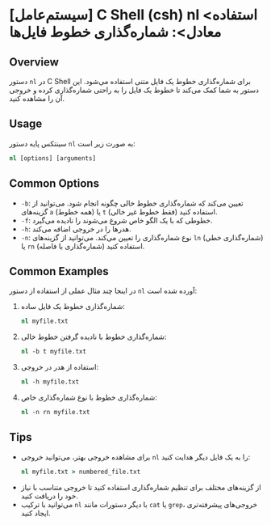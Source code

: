 # [سیستم‌عامل] C Shell (csh) nl <استفاده معادل>: شماره‌گذاری خطوط فایل‌ها

## Overview
دستور `nl` در C Shell برای شماره‌گذاری خطوط یک فایل متنی استفاده می‌شود. این دستور به شما کمک می‌کند تا خطوط یک فایل را به راحتی شماره‌گذاری کرده و خروجی آن را مشاهده کنید.

## Usage
سینتکس پایه دستور `nl` به صورت زیر است:

```csh
nl [options] [arguments]
```

## Common Options
- `-b`: تعیین می‌کند که شماره‌گذاری خطوط خالی چگونه انجام شود. می‌توانید از گزینه‌های `a` (همه خطوط) یا `t` (فقط خطوط غیر خالی) استفاده کنید.
- `-f`: خطوطی که با یک الگو خاص شروع می‌شوند را نادیده می‌گیرد.
- `-h`: هدرها را در خروجی اضافه می‌کند.
- `-n`: نوع شماره‌گذاری را تعیین می‌کند. می‌توانید از گزینه‌های `ln` (شماره‌گذاری خطی) یا `rn` (شماره‌گذاری با فاصله) استفاده کنید.

## Common Examples
در اینجا چند مثال عملی از استفاده از دستور `nl` آورده شده است:

1. شماره‌گذاری خطوط یک فایل ساده:
   ```csh
   nl myfile.txt
   ```

2. شماره‌گذاری خطوط با نادیده گرفتن خطوط خالی:
   ```csh
   nl -b t myfile.txt
   ```

3. استفاده از هدر در خروجی:
   ```csh
   nl -h myfile.txt
   ```

4. شماره‌گذاری خطوط با نوع شماره‌گذاری خاص:
   ```csh
   nl -n rn myfile.txt
   ```

## Tips
- برای مشاهده خروجی بهتر، می‌توانید خروجی `nl` را به یک فایل دیگر هدایت کنید:
  ```csh
  nl myfile.txt > numbered_file.txt
  ```
- از گزینه‌های مختلف برای تنظیم شماره‌گذاری استفاده کنید تا خروجی متناسب با نیاز خود را دریافت کنید.
- می‌توانید با ترکیب `nl` با دیگر دستورات مانند `cat` یا `grep`، خروجی‌های پیشرفته‌تری ایجاد کنید.